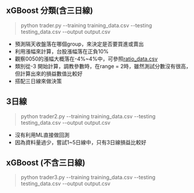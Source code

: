 ## xGBoost 分類(含三日線)
> python trader.py --training training_data.csv --testing testing_data.csv  --output output.csv

* 預測隔天收盤落在哪個group，來決定是否要買進或賣出
* 利用漲幅來計算，台股漲幅落在正負10%
* 觀察0050的漲幅大概落在-4%~4%中，可參照[ratio_data.csv](ratio_data.csv)
* 類別從-3 開始計算，調教參數時，在range = 2時，雖然測試分數沒有很高，但計算出來的損益數值比較好  
* 搭配三日線來做決策


## 3日線
> python trader2.py --training training_data.csv --testing testing_data.csv  --output output.csv

* 沒有利用ML直接做回測
* 因為資料量過少，嘗試1~5日線中，只有3日線損益比較好

## xGBoost  (不含三日線)
> python trader3.py --training training_data.csv --testing testing_data.csv  --output output.csv








